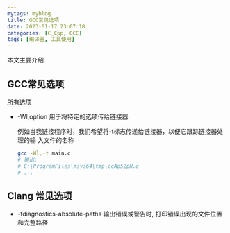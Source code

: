 ```yaml
---
mytags: myblog
title: GCC常见选项
date: 2023-01-17 23:07:18
categories: [C_Cpp, GCC]
tags: [编译器, 工具使用]
---
```


本文主要介绍
<!-- more -->

## GCC常见选项

[所有选项](https://gcc.gnu.org/onlinedocs/gcc/Option-Summary.html)

* -Wl,option 用于将特定的选项传给链接器

  例如当我链接程序时，我们希望将-t标志传递给链接器，以便它跟踪链接器处理的输  入文件的名称

  ```sh
  gcc -Wl,-t main.c
  # 输出:
  # C:\ProgramFiles\msys64\tmp\ccAp52pH.o
  # ...
  ```

## Clang 常见选项

* -fdiagnostics-absolute-paths 输出错误或警告时, 打印错误出现的文件位置和完整路径
